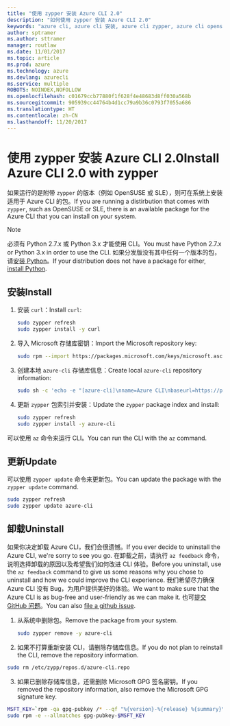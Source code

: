 ```yaml
---
title: "使用 zypper 安装 Azure CLI 2.0"
description: "如何使用 zypper 安装 Azure CLI 2.0"
keywords: "azure cli, azure cli 安装, azure cli zypper, azure cli opensuse, azure cli sle"
author: sptramer
ms.author: sttramer
manager: routlaw
ms.date: 11/01/2017
ms.topic: article
ms.prod: azure
ms.technology: azure
ms.devlang: azurecli
ms.service: multiple
ROBOTS: NOINDEX,NOFOLLOW
ms.openlocfilehash: c01679ccb77880f1f628f4e48683d8ff030a568b
ms.sourcegitcommit: 905939cc44764b4d1cc79a9b36c0793f7055a686
ms.translationtype: HT
ms.contentlocale: zh-CN
ms.lasthandoff: 11/20/2017
---
```

# <a name="install-azure-cli-20-with-zypper"></a><span data-ttu-id="b6843-104">使用 zypper 安装 Azure CLI 2.0</span><span class="sxs-lookup"><span data-stu-id="b6843-104">Install Azure CLI 2.0 with zypper</span></span>

<span data-ttu-id="b6843-105">如果运行的是附带 `zypper` 的版本（例如 OpenSUSE 或 SLE），则可在系统上安装适用于 Azure CLI 的包。</span><span class="sxs-lookup"><span data-stu-id="b6843-105">If you are running a distirbution that comes with `zypper`, such as OpenSUSE or SLE, there is an available package for the Azure CLI that you can install on your system.</span></span>

> [!NOTE]
> <span data-ttu-id="b6843-106">必须有 Python 2.7.x 或 Python 3.x 才能使用 CLI。</span><span class="sxs-lookup"><span data-stu-id="b6843-106">You must have Python 2.7.x or Python 3.x in order to use the CLI.</span></span> <span data-ttu-id="b6843-107">如果分发版没有其中任何一个版本的包，请[安装 Python](https://www.python.org/downloads/)。</span><span class="sxs-lookup"><span data-stu-id="b6843-107">If your distribution does not have a package for either, [install Python](https://www.python.org/downloads/).</span></span>

## <a name="install"></a><span data-ttu-id="b6843-108">安装</span><span class="sxs-lookup"><span data-stu-id="b6843-108">Install</span></span> 

1. <span data-ttu-id="b6843-109">安装 `curl`：</span><span class="sxs-lookup"><span data-stu-id="b6843-109">Install `curl`:</span></span>

   ```bash
   sudo zypper refresh
   sudo zypper install -y curl
   ```

2. <span data-ttu-id="b6843-110">导入 Microsoft 存储库密钥：</span><span class="sxs-lookup"><span data-stu-id="b6843-110">Import the Microsoft repository key:</span></span>

   ```bash
   sudo rpm --import https://packages.microsoft.com/keys/microsoft.asc
   ```

3. <span data-ttu-id="b6843-111">创建本地 `azure-cli` 存储库信息：</span><span class="sxs-lookup"><span data-stu-id="b6843-111">Create local `azure-cli` repository information:</span></span>

   ```bash
   sudo sh -c 'echo -e "[azure-cli]\nname=Azure CLI\nbaseurl=https://packages.microsoft.com/yumrepos/azure-cli\nenabled=1\ntype=rpm-md\ngpgcheck=1\ngpgkey=https://packages.microsoft.com/keys/microsoft.asc" > /etc/zypp/repos.d/azure-cli.repo'
   ```

4. <span data-ttu-id="b6843-112">更新 `zypper` 包索引并安装：</span><span class="sxs-lookup"><span data-stu-id="b6843-112">Update the `zypper` package index and install:</span></span>

   ```bash
   sudo zypper refresh
   sudo zypper install -y azure-cli
   ```

<span data-ttu-id="b6843-113">可以使用 `az` 命令来运行 CLI。</span><span class="sxs-lookup"><span data-stu-id="b6843-113">You can run the CLI with the `az` command.</span></span>

## <a name="update"></a><span data-ttu-id="b6843-114">更新</span><span class="sxs-lookup"><span data-stu-id="b6843-114">Update</span></span>

<span data-ttu-id="b6843-115">可以使用 `zypper update` 命令来更新包。</span><span class="sxs-lookup"><span data-stu-id="b6843-115">You can update the package with the `zypper update` command.</span></span>

```bash
sudo zypper refresh
sudo zypper update azure-cli
```

## <a name="uninstall"></a><span data-ttu-id="b6843-116">卸载</span><span class="sxs-lookup"><span data-stu-id="b6843-116">Uninstall</span></span>

<span data-ttu-id="b6843-117">如果你决定卸载 Azure CLI，我们会很遗憾。</span><span class="sxs-lookup"><span data-stu-id="b6843-117">If you ever decide to uninstall the Azure CLI, we're sorry to see you go.</span></span> <span data-ttu-id="b6843-118">在卸载之前，请执行 `az feedback` 命令，说明选择卸载的原因以及希望我们如何改进 CLI 体验。</span><span class="sxs-lookup"><span data-stu-id="b6843-118">Before you uninstall, use the `az feedback` command to give us some reasons why you chose to uninstall and how we could improve the CLI experience.</span></span> <span data-ttu-id="b6843-119">我们希望尽力确保 Azure CLI 没有 Bug，为用户提供美好的体验。</span><span class="sxs-lookup"><span data-stu-id="b6843-119">We want to make sure that the Azure CLI is as bug-free and user-friendly as we can make it.</span></span> <span data-ttu-id="b6843-120">也可[提交 GitHub 问题](https://github.com/Azure/azure-cli/issues)。</span><span class="sxs-lookup"><span data-stu-id="b6843-120">You can also [file a github issue](https://github.com/Azure/azure-cli/issues).</span></span>

1. <span data-ttu-id="b6843-121">从系统中删除包。</span><span class="sxs-lookup"><span data-stu-id="b6843-121">Remove the package from your system.</span></span>

    ```bash
    sudo zypper remove -y azure-cli
    ```

2. <span data-ttu-id="b6843-122">如果不打算重新安装 CLI，请删除存储库信息。</span><span class="sxs-lookup"><span data-stu-id="b6843-122">If you do not plan to reinstall the CLI, remove the repository information.</span></span>

  ```bash
  sudo rm /etc/zypp/repos.d/azure-cli.repo
  ```

3. <span data-ttu-id="b6843-123">如果已删除存储库信息，还需删除 Microsoft GPG 签名密钥。</span><span class="sxs-lookup"><span data-stu-id="b6843-123">If you removed the repository information, also remove the Microsoft GPG signature key.</span></span>

  ```bash
  MSFT_KEY=`rpm -qa gpg-pubkey /* --qf "%{version}-%{release} %{summary}\n" | grep Microsoft | awk '{print $1}'`
  sudo rpm -e --allmatches gpg-pubkey-$MSFT_KEY
  ```

